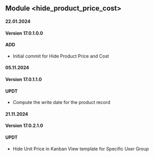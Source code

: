 ## Module <hide_product_price_cost>

#### 22.01.2024
#### Version 17.0.1.0.0
#### ADD

- Initial commit for Hide Product Price and Cost

#### 05.11.2024
#### Version 17.0.1.1.0
#### UPDT

- Compute the write date for the product record

#### 21.11.2024
#### Version 17.0.2.1.0
#### UPDT

- Hide Unit Price in Kanban View template for Specific User Group